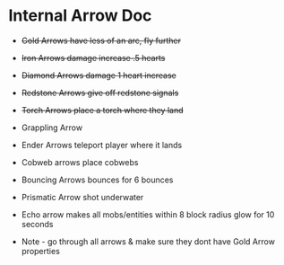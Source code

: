 # Internal Arrow Doc
- ~~Gold Arrows have less of an arc, fly further~~
- ~~Iron Arrows damage increase .5 hearts~~
- ~~Diamond Arrows damage 1 heart increase~~
- ~~Redstone Arrows give off redstone signals~~
- ~~Torch Arrows place a torch where they land~~
- Grappling Arrow
- Ender Arrows teleport player where it lands
- Cobweb arrows place cobwebs
- Bouncing Arrows bounces for 6 bounces
- Prismatic Arrow shot underwater
- Echo arrow makes all mobs/entities within 8 block radius glow for 10 seconds



- Note - go through all arrows & make sure they dont have Gold Arrow properties
